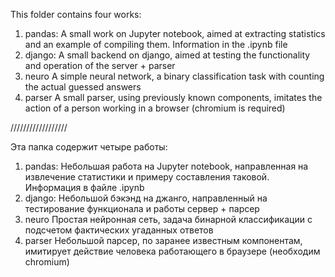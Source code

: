 This folder contains four works:
1) pandas:
A small work on Jupyter notebook, aimed at extracting statistics and an example of compiling them. Information in the .ipynb file
2) django:
A small backend on django, aimed at testing the functionality and operation of the server + parser
3) neuro
A simple neural network, a binary classification task with counting the actual guessed answers
4) parser
A small parser, using previously known components, imitates the action of a person working in a browser (chromium is required)

//////////////////

Эта папка содержит четыре работы:
1) pandas:
Небольшая работа на Jupyter notebook, направленная на извлечение статистики и примеру составления таковой. Информация в файле .ipynb
2) django:
Небольшой бэкэнд на джанго, направленный на тестирование функционала и работы сервер + парсер
3) neuro
Простая нейронная сеть, задача бинарной классификации с подсчетом фактических угаданных ответов
4) parser
Небольшой парсер, по заранее известным компонентам, имитирует действие человека работающего в браузере (необходим chromium)
